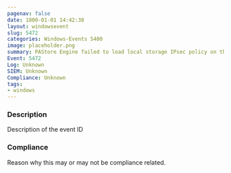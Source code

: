 ```yaml
---
pagenav: false
date: 1800-01-01 14:42:38
layout: windowsevent
slug: 5472
categories: Windows-Events 5400
image: placeholder.png
summary: PAStore Engine failed to load local storage IPsec policy on the computer
Event: 5472
Log: Unknown
SIEM: Unknown
Compliance: Unknown
tags:
- windows
---
```


### Description

Description of the event ID

### Compliance

Reason why this may or may not be compliance related.
